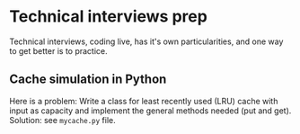 # Technical interviews prep
Technical interviews, coding live, has it's own particularities, and one way to get better is to practice.

## Cache simulation in Python
Here is a problem: Write a class for least recently used (LRU) cache with input as capacity and implement the general methods needed (put and get). Solution: see `mycache.py` file.